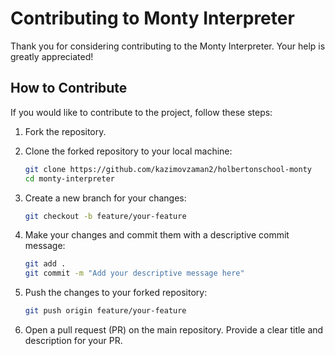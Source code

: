 # Contributing to Monty Interpreter

Thank you for considering contributing to the Monty Interpreter. Your help is greatly appreciated!

## How to Contribute

If you would like to contribute to the project, follow these steps:

1. Fork the repository.

2. Clone the forked repository to your local machine:

   ```bash
   git clone https://github.com/kazimovzaman2/holbertonschool-monty
   cd monty-interpreter
   ```
3. Create a new branch for your changes:
   ```bash
   git checkout -b feature/your-feature
   ```
4. Make your changes and commit them with a descriptive commit message:
   ```bash
   git add .
   git commit -m "Add your descriptive message here"
   ```
5. Push the changes to your forked repository:
   ```bash
   git push origin feature/your-feature
   ```
6. Open a pull request (PR) on the main repository. Provide a clear title and description for your PR.
